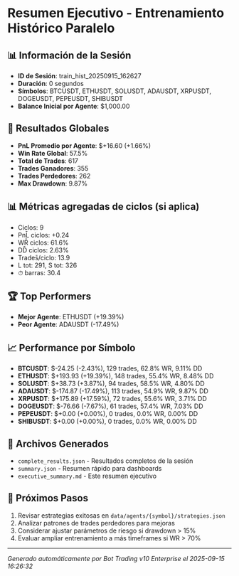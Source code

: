 # Resumen Ejecutivo - Entrenamiento Histórico Paralelo

## 📊 Información de la Sesión
- **ID de Sesión**: train_hist_20250915_162627
- **Duración**: 0 segundos
- **Símbolos**: BTCUSDT, ETHUSDT, SOLUSDT, ADAUSDT, XRPUSDT, DOGEUSDT, PEPEUSDT, SHIBUSDT
- **Balance Inicial por Agente**: $1,000.00

## 🎯 Resultados Globales
- **PnL Promedio por Agente**: $+16.60 (+1.66%)
- **Win Rate Global**: 57.5%
- **Total de Trades**: 617
- **Trades Ganadores**: 355
- **Trades Perdedores**: 262
- **Max Drawdown**: 9.87%

## 📊 Métricas agregadas de ciclos (si aplica)
- Ciclos: 9
- PnL̄ ciclos: +0.24
- WR̄ ciclos: 61.6%
- DD̄ ciclos: 2.63%
- Trades̄/ciclo: 13.9
- L tot: 291, S tot: 326
- ⏱̄ barras: 30.4


## 🏆 Top Performers
- **Mejor Agente**: ETHUSDT (+19.39%)
- **Peor Agente**: ADAUSDT (-17.49%)

## 📈 Performance por Símbolo
- **BTCUSDT**: $-24.25 (-2.43%), 129 trades, 62.8% WR, 9.11% DD
- **ETHUSDT**: $+193.93 (+19.39%), 148 trades, 55.4% WR, 8.48% DD
- **SOLUSDT**: $+38.73 (+3.87%), 94 trades, 58.5% WR, 4.80% DD
- **ADAUSDT**: $-174.87 (-17.49%), 113 trades, 54.9% WR, 9.87% DD
- **XRPUSDT**: $+175.89 (+17.59%), 72 trades, 55.6% WR, 3.71% DD
- **DOGEUSDT**: $-76.66 (-7.67%), 61 trades, 57.4% WR, 7.03% DD
- **PEPEUSDT**: $+0.00 (+0.00%), 0 trades, 0.0% WR, 0.00% DD
- **SHIBUSDT**: $+0.00 (+0.00%), 0 trades, 0.0% WR, 0.00% DD

## 📁 Archivos Generados
- `complete_results.json` - Resultados completos de la sesión
- `summary.json` - Resumen rápido para dashboards
- `executive_summary.md` - Este resumen ejecutivo

## 🎯 Próximos Pasos
1. Revisar estrategias exitosas en `data/agents/{symbol}/strategies.json`
2. Analizar patrones de trades perdedores para mejoras
3. Considerar ajustar parámetros de riesgo si drawdown > 15%
4. Evaluar ampliar entrenamiento a más timeframes si WR > 70%

---
*Generado automáticamente por Bot Trading v10 Enterprise el 2025-09-15 16:26:32*
